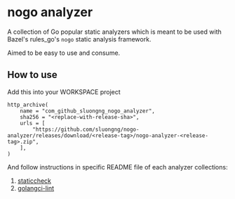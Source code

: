 # nogo analyzer

A collection of Go popular static analyzers which is meant to be used with Bazel's rules_go's `nogo` static analysis framework.

Aimed to be easy to use and consume.

## How to use

Add this into your WORKSPACE project

```
http_archive(
    name = "com_github_sluongng_nogo_analyzer",
    sha256 = "<replace-with-release-sha>",
    urls = [
        "https://github.com/sluongng/nogo-analyzer/releases/download/<release-tag>/nogo-analyzer-<release-tag>.zip",
    ],
)
```

And follow instructions in specific README file of each analyzer collections:

1. [staticcheck](./staticcheck/README.md)
1. [golangci-lint](./golangci-lint/README.md)
